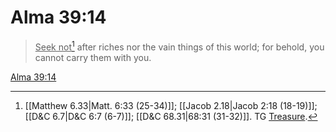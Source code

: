 # Alma 39:14

> <u>Seek not</u>[^a] after riches nor the vain things of this world; for behold, you cannot carry them with you.

[Alma 39:14](https://www.churchofjesuschrist.org/study/scriptures/bofm/alma/39?lang=eng&id=p14#p14)


[^a]: [[Matthew 6.33|Matt. 6:33 (25-34)]]; [[Jacob 2.18|Jacob 2:18 (18-19)]]; [[D&C 6.7|D&C 6:7 (6-7)]]; [[D&C 68.31|68:31 (31-32)]]. TG [Treasure](https://www.churchofjesuschrist.org/study/scriptures/tg/treasure?lang=eng).
